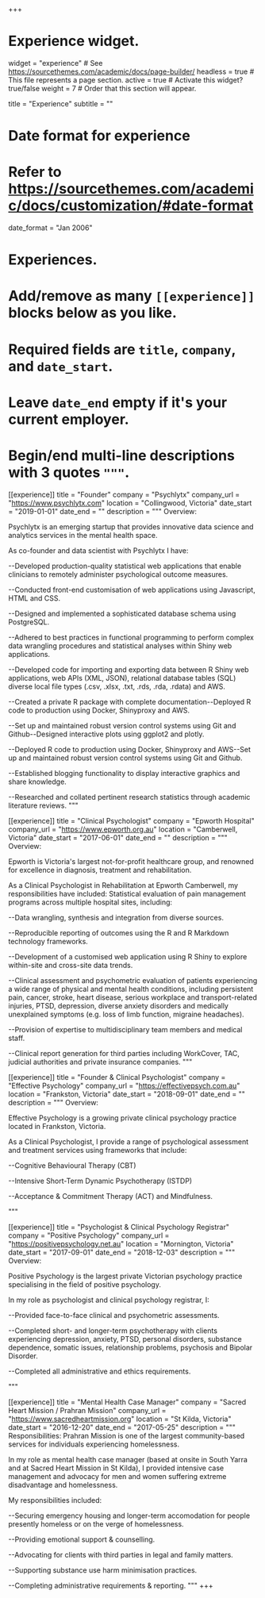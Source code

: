 +++
# Experience widget.
widget = "experience"  # See https://sourcethemes.com/academic/docs/page-builder/
headless = true  # This file represents a page section.
active = true  # Activate this widget? true/false
weight = 7  # Order that this section will appear.

title = "Experience"
subtitle = ""

# Date format for experience
#   Refer to https://sourcethemes.com/academic/docs/customization/#date-format
date_format = "Jan 2006"

# Experiences.
#   Add/remove as many `[[experience]]` blocks below as you like.
#   Required fields are `title`, `company`, and `date_start`.
#   Leave `date_end` empty if it's your current employer.
#   Begin/end multi-line descriptions with 3 quotes `"""`.
[[experience]]
  title = "Founder"
  company = "Psychlytx"
  company_url = "https://www.psychlytx.com"
  location = "Collingwood, Victoria"
  date_start = "2019-01-01"
  date_end = ""
  description = """
  Overview:
  
Psychlytx is an emerging startup that provides innovative data science and analytics services in the mental health space.

As co-founder and data scientist with Psychlytx I have:

--Developed production-quality statistical web applications that enable clinicians to remotely administer psychological outcome measures.

--Conducted front-end customisation of web applications using Javascript, HTML and CSS.

--Designed and implemented a sophisticated database schema using PostgreSQL.

--Adhered to best practices in functional programming to perform complex data wrangling procedures and statistical analyses within Shiny web applications.

--Developed code for importing and exporting data between R Shiny web applications, web APIs (XML, JSON), relational database tables (SQL) diverse local file types (.csv, .xlsx, .txt, .rds, .rda, .rdata) and AWS.

--Created a private R package with complete documentation--Deployed R code to production using Docker, Shinyproxy and AWS.

--Set up and maintained robust version control systems using Git and Github--Designed interactive plots using ggplot2 and plotly.

--Deployed R code to production using Docker, Shinyproxy and AWS--Set up and maintained robust version control systems using Git and Github.

--Established blogging functionality to display interactive graphics and share knowledge.

--Researched and collated pertinent research statistics through academic literature reviews.
  """

[[experience]]
  title = "Clinical Psychologist"
  company = "Epworth Hospital"
  company_url = "https://www.epworth.org.au"
  location = "Camberwell, Victoria"
  date_start = "2017-06-01"
  date_end = ""
  description = """
  Overview:
  
  Epworth is Victoria's largest not-for-profit healthcare group, and renowned for excellence in diagnosis, treatment and rehabilitation.

As a Clinical Psychologist in Rehabilitation at Epworth Camberwell, my responsibilities have included:
   Statistical evaluation of pain management programs across multiple hospital sites, including:
   
--Data wrangling, synthesis and integration from diverse sources.

--Reproducible reporting of outcomes using the R and R Markdown technology frameworks.

--Development of a customised web application using R Shiny to explore within-site and cross-site data trends.

--Clinical assessment and psychometric evaluation of patients experiencing a wide range of physical and mental health conditions, including persistent pain, cancer, stroke, heart disease, serious workplace and transport-related injuries, PTSD, depression, diverse anxiety disorders and medically unexplained symptoms (e.g. loss of limb function, migraine headaches).

--Provision of expertise to multidisciplinary team members and medical staff.

--Clinical report generation for third parties including WorkCover, TAC, judicial authorities and private insurance companies.
   """

[[experience]]
  title = "Founder & Clinical Psychologist"
  company = "Effective Psychology"
  company_url = "https://effectivepsych.com.au"
  location = "Frankston, Victoria"
  date_start = "2018-09-01"
  date_end = ""
  description = """
  Overview:
  
  Effective Psychology is a growing private clinical psychology practice located in Frankston, Victoria. 
  
 As a Clinical Psychologist, I provide a range of psychological assessment and treatment services using frameworks that include: 
 
 --Cognitive Behavioural Therapy (CBT)
 
 --Intensive Short-Term Dynamic Psychotherapy (ISTDP)
 
 --Acceptance & Commitment Therapy (ACT) and Mindfulness.
  
   """
    
   [[experience]]
  title = "Psychologist & Clinical Psychology Registrar"
  company = "Positive Psychology"
  company_url = "https://positivepsychology.net.au"
  location = "Mornington, Victoria"
  date_start = "2017-09-01"
  date_end = "2018-12-03"
  description = """
  Overview:
  
  Positive Psychology is the largest private Victorian psychology practice specialising in the field of positive psychology.
  
 In my role as psychologist and clinical psychology registrar, I:
 
--Provided face-to-face clinical and psychometric assessments.

--Completed short- and longer-term psychotherapy with clients experiencing depression, anxiety, PTSD, personal disorders, substance dependence, somatic issues, relationship problems, psychosis and Bipolar Disorder.

--Completed all administrative and ethics requirements.
  
   """
  
[[experience]]
  title = "Mental Health Case Manager"
  company = "Sacred Heart Mission / Prahran Mission"
  company_url = "https://www.sacredheartmission.org"
  location = "St Kilda, Victoria"
  date_start = "2016-12-20"
  date_end = "2017-05-25"
  description = """
  Responsibilities:
Prahran Mission is one of the largest community-based services for individuals experiencing homelessness.

In my role as mental health case manager (based at onsite in South Yarra and at Sacred Heart Mission in St Kilda), I provided intensive case management and advocacy for men and women suffering extreme disadvantage and homelessness.

My responsibilities included:

--Securing emergency housing and longer-term accomodation for people presently homeless or on the verge of homelessness.

--Providing emotional support & counselling.

--Advocating for clients with third parties in legal and family matters.

--Supporting substance use harm minimisation practices.

--Completing administrative requirements & reporting.
 """
+++
